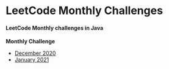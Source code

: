 #  LeetCode Monthly Challenges 

####  LeetCode Monthly challenges in Java


**Monthly Challenge**

- [December 2020](./December.md)
- [January 2021](./January.md)

